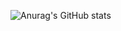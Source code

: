 ![Anurag's GitHub stats](https://github-readme-stats.vercel.app/api?username=BSReis&theme=blueberry_icons=true)
